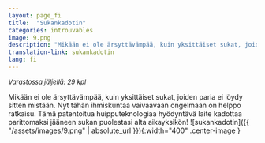 ```yaml
---
layout: page_fi
title:  "Sukankadotin"
categories: introuvables
image: 9.png
description: "Mikään ei ole ärsyttävämpää, kuin yksittäiset sukat, joiden paria ei löydy sitten mistään. Nyt tähän ihmiskuntaa vaivaavaan ongelmaan on helppo ratkaisu. Tämä patentoitua huipputeknologiaa hyödyntävä laite kadottaa parittomaksi jääneen sukan puolestasi alta aikayksikön!"
translation-link: sukankadotin
lang: fi
---
```

<font size="2"><i>Varastossa jäljellä: 29 kpl</i></font><br>

Mikään ei ole ärsyttävämpää, kuin yksittäiset sukat, joiden paria ei löydy sitten mistään. Nyt tähän ihmiskuntaa vaivaavaan ongelmaan on helppo ratkaisu. Tämä patentoitua huipputeknologiaa hyödyntävä laite kadottaa parittomaksi jääneen sukan puolestasi alta aikayksikön!
![sukankadotin]({{ "/assets/images/9.png" | absolute_url }}){:width="400" .center-image }
